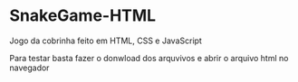 # SnakeGame-HTML
Jogo da cobrinha feito em HTML, CSS e JavaScript

Para testar basta fazer o donwload dos arquvivos e abrir o arquivo html no navegador
